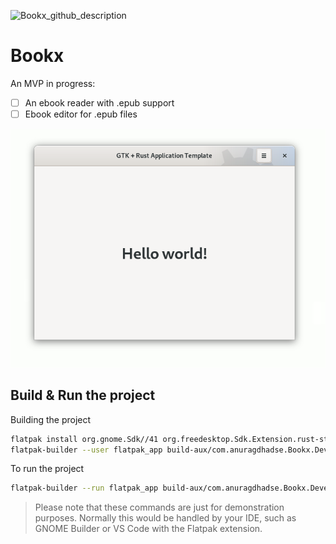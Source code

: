 ![Bookx_github_description](https://user-images.githubusercontent.com/56764399/183672053-09a598fe-d6ef-4cf4-8f75-b898012e00fe.png)

# Bookx
An MVP in progress:
- [ ] An ebook reader with .epub support
- [ ] Ebook editor for .epub files

<div align="center">

![Main window](data/resources/screenshots/screenshot1.png)

</div>

## Build & Run the project

Building the project

```bash
flatpak install org.gnome.Sdk//41 org.freedesktop.Sdk.Extension.rust-stable//21.08 org.gnome.Platform//41
flatpak-builder --user flatpak_app build-aux/com.anuragdhadse.Bookx.Devel.json
```

To run the project

```bash
flatpak-builder --run flatpak_app build-aux/com.anuragdhadse.Bookx.Devel.json bookx
```
> Please note that these commands are just for demonstration purposes. Normally this would be handled by your IDE, such as GNOME Builder or VS Code with the Flatpak extension.

